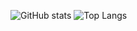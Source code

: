 ![GitHub stats](https://github-readme-stats.vercel.app/api?username=livcm&show_icons=true&&count_private=true) ![Top Langs](https://github-readme-stats.vercel.app/api/top-langs/?username=livcm)
